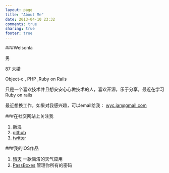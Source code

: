```yaml
---
layout: page
title: "About Me"
date: 2013-04-10 23:32
comments: true
sharing: true
footer: true
---
```



###Welsonla

男

87 未婚

Object-c , PHP ,Ruby on Rails


只是一个喜欢技术并且想安安心心做技术的人，喜欢开源，乐于分享，最近在学习Ruby on rails

最近想换工作，如果对我感兴趣，可以email给我： wyc.jar@gmail.com




###在社交网站上关注我
1. [新浪](http://weibo.com/sudobeta)
2. [github](https://github.com/welsonla)
3. [twitter](https://twitter.com/welsonla)



###我的iOS作品

1. [晴天](https://itunes.apple.com/cn/app/qing-tian/id585544395?mt=8) 一款简洁的天气应用
2. [PassBoxes](http://itunes.apple.com/app/id663329564) 管理你所有的密码